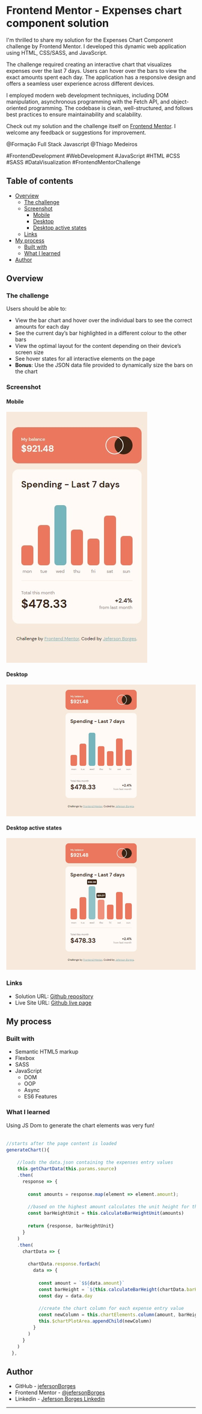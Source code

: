 # Frontend Mentor - Expenses chart component solution

I'm thrilled to share my solution for the Expenses Chart Component challenge by Frontend Mentor. I developed this dynamic web application using HTML, CSS/SASS, and JavaScript.

The challenge required creating an interactive chart that visualizes expenses over the last 7 days. Users can hover over the bars to view the exact amounts spent each day. The application has a responsive design and offers a seamless user experience across different devices.

I employed modern web development techniques, including DOM manipulation, asynchronous programming with the Fetch API, and object-oriented programming. The codebase is clean, well-structured, and follows best practices to ensure maintainability and scalability.

Check out my solution and the challenge itself on [Frontend Mentor](link). I welcome any feedback or suggestions for improvement.

@Formação Full Stack Javascript @Thiago Medeiros

\#FrontendDevelopment
\#WebDevelopment
\#JavaScript
\#HTML
\#CSS
\#SASS
\#DataVisualization
\#FrontendMentorChallenge

## Table of contents

- [Overview](#overview)
  - [The challenge](#the-challenge)
  - [Screenshot](#screenshot)
    - [Mobile](#mobile)
    - [Desktop](#desktop)
    - [Desktop active states](#desktop-active-states)
  - [Links](#links)
- [My process](#my-process)
  - [Built with](#built-with)
  - [What I learned](#what-i-learned)
- [Author](#author)

## Overview

### The challenge

Users should be able to:

- View the bar chart and hover over the individual bars to see the correct amounts for each day
- See the current day’s bar highlighted in a different colour to the other bars
- View the optimal layout for the content depending on their device’s screen size
- See hover states for all interactive elements on the page
- **Bonus**: Use the JSON data file provided to dynamically size the bars on the chart

### Screenshot

#### Mobile

![Mobile Screenshot](./assets/design/screenshot-mobile.jpeg)

#### Desktop

![Desktop Screenshot](./assets/design/screenshot-desktop.jpeg)

#### Desktop active states

![Desktop Screenshot active states](./assets/design/screenshot-desktop-active-states.jpeg)

### Links

- Solution URL: [Github repository](https://github.com/jefersonBorges/fem-expenses-chart)
- Live Site URL: [Github live page](https://jefersonborges.github.io/fem-expenses-chart/)

## My process

### Built with

- Semantic HTML5 markup
- Flexbox
- SASS
- JavaScript
  - DOM
  - OOP
  - Async
  - ES6 Features

### What I learned

Using JS Dom to generate the chart elements was very fun!

```js

//starts after the page content is loaded
generateChart(){

    //loads the data.json containing the expenses entry values
    this.getChartData(this.params.source)
    .then(
      response => {
        
        const amounts = response.map(element => element.amount);

        //based on the highest amount calculates the unit height for the chart bar
        const barHeightUnit = this.calculateBarHeightUnit(amounts) 

        return {response, barHeightUnit}
      }
    )
    .then(
      chartData => {

        chartData.response.forEach(
          data => {

            const amount = `$${data.amount}`
            const barHeight = `${this.calculateBarHeight(chartData.barHeightUnit, data.amount)}px`
            const day = data.day

            //create the chart column for each expense entry value
            const newColumn = this.chartElements.column(amount, barHeight, day)
            this.$chartPlotArea.appendChild(newColumn)
          }
        )
      }
    )
  },
```

## Author

- GitHub - [jefersonBorges](https://github.com/jefersonBorges/jefersonBorges)
- Frontend Mentor - [@jefersonBorges](https://www.frontendmentor.io/profile/jefersonBorges)
- Linkedin - [Jeferson Borges Linkedin](https://www.linkedin.com/in/jeferson-borges-543b34229)

---

